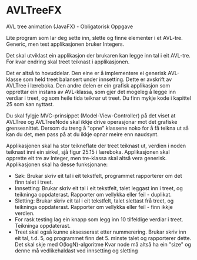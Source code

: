 # AVLTreeFX
AVL tree animation (JavaFX) - Obligatorisk Oppgave


Lite program som lar deg sette inn, slette og finne elementer i et AVL-tre. Generic, men test applikasjonen bruker Integers.<br/> 

 Det skal utviklast ein applikasjon der brukaren kan legge inn tal i eit AVL-tre. For kvar endring skal treet teiknast i applikasjonen.

Det er altså to hovuddelar. Den eine er å implementere ei generisk AVL-klasse som held treet balansert under innsetting. Dette er avskrift av AVLTree i læreboka. Den andre delen er ein grafisk applikasjon som opprettar ein instans av AVL-klassa, som gjer det mogeleg å legge inn verdiar i treet, og som heile tida teiknar ut treet. Du finn mykje kode i kapittel 25 som kan nyttast.

Du skal fylgje MVC-prinsippet (Model-View-Controller) på det viset at AVLTree og AVLTreeNode skal ikkje drive operasjonar mot det grafiske grensesnittet. Dersom du treng å "opne" klassene noko for å få teikna ut så kan du det, men pass på at du ikkje opnar meire enn naudsynt.

Applikasjonen skal ha stor teikneflate der treet teiknast ut, verdien i noden teiknast inni ein sirkel, sjå figur 25.15 i læreboka. Applikasjonen skal opprette eit tre av Integer, men tre-klassa skal altså vera generisk. Applikasjonen skal ha desse funksjonane:

- Søk: Brukar skriv eit tal i eit tekstfelt, programmet rapporterer om det finn talet i treet.
- Innsetting: Brukar skriv eit tal i eit tekstfelt, talet leggast inn i treet, og teikninga oppdaterast. Rapporter om vellykka eller feil - duplikat.
- Sletting: Brukar skriv eit tal i eit tekstfelt, talet slettast frå treet, og teikninga oppdaterast. Rapporter om vellykka eller feil - finn ikkje verdien.
- For rask testing lag ein knapp som legg inn 10 tilfeldige verdiar i treet. Teikninga oppdaterast.
- Treet skal også kunne aksesserast etter nummerering. Brukar skriv inn eit tal, t.d. 5, og programmet finn det 5. minste talet og rapporterer dette. Det skal skje med O(logN)-algoritme    Kvar node må altså ha ein "size" og denne må vedlikehaldast ved innsetting og sletting



